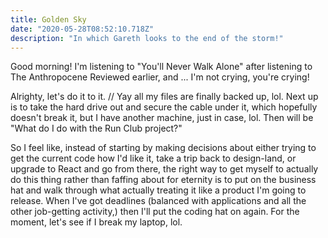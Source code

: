 ```yaml
---
title: Golden Sky
date: "2020-05-28T08:52:10.718Z"
description: "In which Gareth looks to the end of the storm!"
---
```


Good morning! I'm listening to "You'll Never Walk Alone" after listening to The Anthropocene Reviewed earlier, and ... I'm not crying, you're crying!

Alrighty, let's do it to it. // Yay all my files are finally backed up, lol. Next up is to take the hard drive out and secure the cable under it, which hopefully doesn't break it, but I have another machine, just in case, lol. Then will be "What do I do with the Run Club project?"

So I feel like, instead of starting by making decisions about either trying to get the current code how I'd like it, take a trip back to design-land, or upgrade to React and go from there, the right way to get myself to actually do this thing rather than faffing about for eternity is to put on the business hat and walk through what actually treating it like a product I'm going to release. When I've got deadlines (balanced with applications and all the other job-getting activity,) then I'll put the coding hat on again. For the moment, let's see if I break my laptop, lol.
